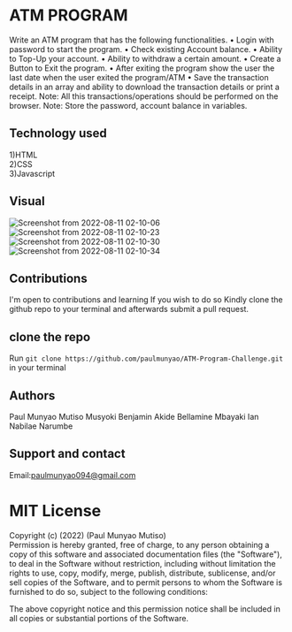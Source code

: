 # ATM PROGRAM

Write an ATM program that has the following functionalities.
• Login with password to start the program.
• Check existing Account balance.
• Ability to Top-Up your account.
• Ability to withdraw a certain amount.
• Create a Button to Exit the program.
• After exiting the program show the user the last date when the user exited the program/ATM
• Save the transaction details in an array and ability to download the transaction details or print a receipt.
Note: All this transactions/operations should be performed on the browser.
Note: Store the password, account balance in variables.

## Technology used

1)HTML<br>2)CSS<br>3)Javascript

## Visual
![Screenshot from 2022-08-11 02-10-06](https://user-images.githubusercontent.com/71633148/184039805-51ccc148-0db5-47c2-b341-b757aab91765.png)
![Screenshot from 2022-08-11 02-10-23](https://user-images.githubusercontent.com/71633148/184039838-ba016ef2-8295-4cca-b196-833656a035b7.png)
![Screenshot from 2022-08-11 02-10-30](https://user-images.githubusercontent.com/71633148/184039865-cd3f42b6-2dfd-44d0-a0af-06a6df052eec.png)
![Screenshot from 2022-08-11 02-10-34](https://user-images.githubusercontent.com/71633148/184039879-12c40000-b151-4c88-9d9b-1435bc9564ea.png)


## Contributions

I'm open to contributions and learning
If you wish to do so Kindly
clone the github repo to your terminal and afterwards submit a pull request.

## clone the repo

Run `git clone https://github.com/paulmunyao/ATM-Program-Challenge.git` in your terminal

## Authors

Paul Munyao Mutiso
Musyoki Benjamin
Akide Bellamine
Mbayaki Ian
Nabilae Narumbe

## Support and contact

Email:paulmunyao094@gmail.com

# MIT License

Copyright (c) (2022) (Paul Munyao Mutiso)<br>Permission is hereby granted, free of charge, to any person obtaining a copy
of this software and associated documentation files (the "Software"), to deal
in the Software without restriction, including without limitation the rights
to use, copy, modify, merge, publish, distribute, sublicense, and/or sell
copies of the Software, and to permit persons to whom the Software is
furnished to do so, subject to the following conditions:

The above copyright notice and this permission notice shall be included in all
copies or substantial portions of the Software.
